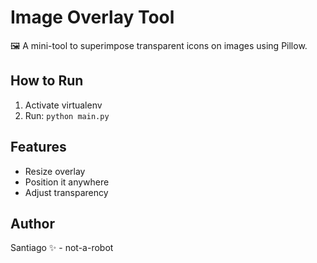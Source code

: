 # Image Overlay Tool

🖼️ A mini-tool to superimpose transparent icons on images using Pillow.

## How to Run
1. Activate virtualenv
2. Run: `python main.py`

## Features
- Resize overlay
- Position it anywhere
- Adjust transparency

## Author
Santiago ✨ - not-a-robot

